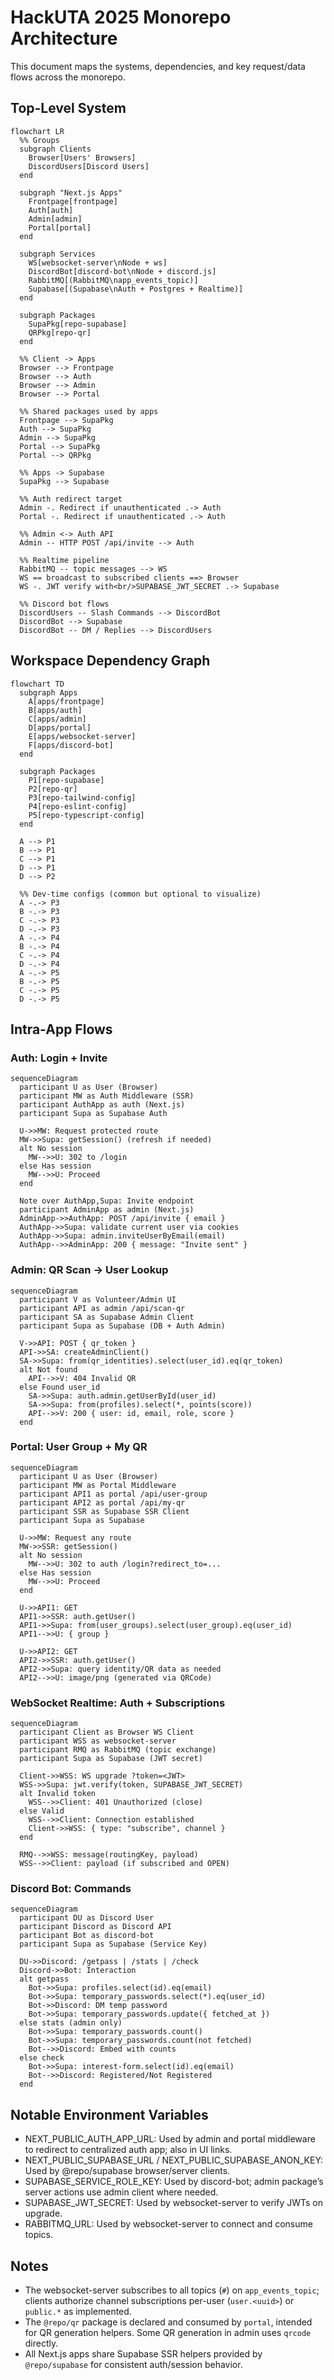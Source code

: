 # HackUTA 2025 Monorepo Architecture

This document maps the systems, dependencies, and key request/data flows across the monorepo.

## Top-Level System
```mermaid
flowchart LR
  %% Groups
  subgraph Clients
    Browser[Users' Browsers]
    DiscordUsers[Discord Users]
  end

  subgraph "Next.js Apps"
    Frontpage[frontpage]
    Auth[auth]
    Admin[admin]
    Portal[portal]
  end

  subgraph Services
    WS[websocket-server\nNode + ws]
    DiscordBot[discord-bot\nNode + discord.js]
    RabbitMQ[(RabbitMQ\napp_events_topic)]
    Supabase[(Supabase\nAuth + Postgres + Realtime)]
  end

  subgraph Packages
    SupaPkg[repo-supabase]
    QRPkg[repo-qr]
  end

  %% Client -> Apps
  Browser --> Frontpage
  Browser --> Auth
  Browser --> Admin
  Browser --> Portal

  %% Shared packages used by apps
  Frontpage --> SupaPkg
  Auth --> SupaPkg
  Admin --> SupaPkg
  Portal --> SupaPkg
  Portal --> QRPkg

  %% Apps -> Supabase
  SupaPkg --> Supabase

  %% Auth redirect target
  Admin -. Redirect if unauthenticated .-> Auth
  Portal -. Redirect if unauthenticated .-> Auth

  %% Admin <-> Auth API
  Admin -- HTTP POST /api/invite --> Auth

  %% Realtime pipeline
  RabbitMQ -- topic messages --> WS
  WS == broadcast to subscribed clients ==> Browser
  WS -. JWT verify with<br/>SUPABASE_JWT_SECRET .-> Supabase

  %% Discord bot flows
  DiscordUsers -- Slash Commands --> DiscordBot
  DiscordBot --> Supabase
  DiscordBot -- DM / Replies --> DiscordUsers
```

## Workspace Dependency Graph
```mermaid
flowchart TD
  subgraph Apps
    A[apps/frontpage]
    B[apps/auth]
    C[apps/admin]
    D[apps/portal]
    E[apps/websocket-server]
    F[apps/discord-bot]
  end

  subgraph Packages
    P1[repo-supabase]
    P2[repo-qr]
    P3[repo-tailwind-config]
    P4[repo-eslint-config]
    P5[repo-typescript-config]
  end

  A --> P1
  B --> P1
  C --> P1
  D --> P1
  D --> P2

  %% Dev-time configs (common but optional to visualize)
  A -.-> P3
  B -.-> P3
  C -.-> P3
  D -.-> P3
  A -.-> P4
  B -.-> P4
  C -.-> P4
  D -.-> P4
  A -.-> P5
  B -.-> P5
  C -.-> P5
  D -.-> P5
```

## Intra-App Flows

### Auth: Login + Invite
```mermaid
sequenceDiagram
  participant U as User (Browser)
  participant MW as Auth Middleware (SSR)
  participant AuthApp as auth (Next.js)
  participant Supa as Supabase Auth

  U->>MW: Request protected route
  MW->>Supa: getSession() (refresh if needed)
  alt No session
    MW-->>U: 302 to /login
  else Has session
    MW-->>U: Proceed
  end

  Note over AuthApp,Supa: Invite endpoint
  participant AdminApp as admin (Next.js)
  AdminApp->>AuthApp: POST /api/invite { email }
  AuthApp->>Supa: validate current user via cookies
  AuthApp->>Supa: admin.inviteUserByEmail(email)
  AuthApp-->>AdminApp: 200 { message: "Invite sent" }
```

### Admin: QR Scan -> User Lookup
```mermaid
sequenceDiagram
  participant V as Volunteer/Admin UI
  participant API as admin /api/scan-qr
  participant SA as Supabase Admin Client
  participant Supa as Supabase (DB + Auth Admin)

  V->>API: POST { qr_token }
  API->>SA: createAdminClient()
  SA->>Supa: from(qr_identities).select(user_id).eq(qr_token)
  alt Not found
    API-->>V: 404 Invalid QR
  else Found user_id
    SA->>Supa: auth.admin.getUserById(user_id)
    SA->>Supa: from(profiles).select(*, points(score))
    API-->>V: 200 { user: id, email, role, score }
  end
```

### Portal: User Group + My QR
```mermaid
sequenceDiagram
  participant U as User (Browser)
  participant MW as Portal Middleware
  participant API1 as portal /api/user-group
  participant API2 as portal /api/my-qr
  participant SSR as Supabase SSR Client
  participant Supa as Supabase

  U->>MW: Request any route
  MW->>SSR: getSession()
  alt No session
    MW-->>U: 302 to auth /login?redirect_to=...
  else Has session
    MW-->>U: Proceed
  end

  U->>API1: GET
  API1->>SSR: auth.getUser()
  API1->>Supa: from(user_groups).select(user_group).eq(user_id)
  API1-->>U: { group }

  U->>API2: GET
  API2->>SSR: auth.getUser()
  API2->>Supa: query identity/QR data as needed
  API2-->>U: image/png (generated via QRCode)
```

### WebSocket Realtime: Auth + Subscriptions
```mermaid
sequenceDiagram
  participant Client as Browser WS Client
  participant WSS as websocket-server
  participant RMQ as RabbitMQ (topic exchange)
  participant Supa as Supabase (JWT secret)

  Client->>WSS: WS upgrade ?token=<JWT>
  WSS->>Supa: jwt.verify(token, SUPABASE_JWT_SECRET)
  alt Invalid token
    WSS-->>Client: 401 Unauthorized (close)
  else Valid
    WSS-->>Client: Connection established
    Client->>WSS: { type: "subscribe", channel }
  end

  RMQ-->>WSS: message(routingKey, payload)
  WSS-->>Client: payload (if subscribed and OPEN)
```

### Discord Bot: Commands
```mermaid
sequenceDiagram
  participant DU as Discord User
  participant Discord as Discord API
  participant Bot as discord-bot
  participant Supa as Supabase (Service Key)

  DU->>Discord: /getpass | /stats | /check
  Discord->>Bot: Interaction
  alt getpass
    Bot->>Supa: profiles.select(id).eq(email)
    Bot->>Supa: temporary_passwords.select(*).eq(user_id)
    Bot->>Discord: DM temp password
    Bot->>Supa: temporary_passwords.update({ fetched_at })
  else stats (admin only)
    Bot->>Supa: temporary_passwords.count()
    Bot->>Supa: temporary_passwords.count(not fetched)
    Bot-->>Discord: Embed with counts
  else check
    Bot->>Supa: interest-form.select(id).eq(email)
    Bot-->>Discord: Registered/Not Registered
  end
```

## Notable Environment Variables
- NEXT_PUBLIC_AUTH_APP_URL: Used by admin and portal middleware to redirect to centralized auth app; also in UI links.
- NEXT_PUBLIC_SUPABASE_URL / NEXT_PUBLIC_SUPABASE_ANON_KEY: Used by @repo/supabase browser/server clients.
- SUPABASE_SERVICE_ROLE_KEY: Used by discord-bot; admin package’s server actions use admin client where needed.
- SUPABASE_JWT_SECRET: Used by websocket-server to verify JWTs on upgrade.
- RABBITMQ_URL: Used by websocket-server to connect and consume topics.

## Notes
- The websocket-server subscribes to all topics (`#`) on `app_events_topic`; clients authorize channel subscriptions per-user (`user.<uuid>`) or `public.*` as implemented.
- The `@repo/qr` package is declared and consumed by `portal`, intended for QR generation helpers. Some QR generation in admin uses `qrcode` directly.
- All Next.js apps share Supabase SSR helpers provided by `@repo/supabase` for consistent auth/session behavior.
